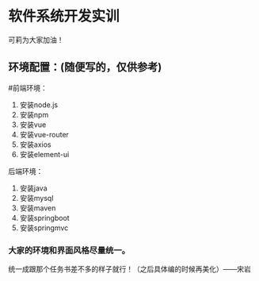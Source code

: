 # 软件系统开发实训
可莉为大家加油！

## 环境配置：(随便写的，仅供参考)
#前端环境：
1. 安装node.js
2. 安装npm
3. 安装vue
4. 安装vue-router
5. 安装axios
6. 安装element-ui

后端环境：
1. 安装java
2. 安装mysql
3. 安装maven
4. 安装springboot
5. 安装springmvc
### 大家的环境和界面风格尽量统一。
统一成跟那个任务书差不多的样子就行！（之后具体编的时候再美化）——宋岩
